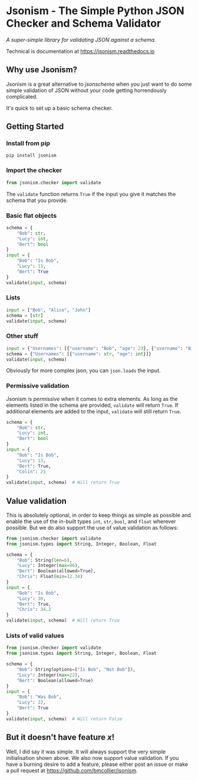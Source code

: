 Jsonism - The Simple Python JSON Checker and Schema Validator
=============================================================

*A super-simple library for validating JSON against a schema.*

Technical is documentation at https://jsonism.readthedocs.io

Why use Jsonism?
----------------
Jsonism is a great alternative to *jsonschema* when you just want to do some simple validation of JSON without your code getting horrendously complicated. 

It's quick to set up a basic schema checker.

Getting Started
---------------

### Install from pip

```pip install jsonism```

### Import the checker

```python
from jsonism.checker import validate
```

The `validate` function returns `True` if the input you give it matches the schema that you provide.

### Basic flat objects

```python
schema = {
    "Bob": str,
    "Lucy": int,
    "Bert": bool
}
input = {
    "Bob": "Is Bob",
    "Lucy": 13,
    "Bert": True
}
validate(input, schema)
```

### Lists

```python
input = ["Bob", "Alice", "John"]
schema = [str]
validate(input, schema)
```

### Other stuff
```python
input = {"Usernames": [{"username": "Bob", "age": 23}, {"username": "Bill", "age": 98}]}
schema = {"Usernames": [{"username": str, "age": int}]}
validate(input, schema)
```

Obviously for more complex json, you can `json.loads` the input.

### Permissive validation

Jsonism is *permissive* when it comes to extra elements. As long as the elements listed in the schema are provided, `validate` will return `True`. If additional elements are added to the input, `validate` will still return `True`.

```python
schema = {
    "Bob": str,
    "Lucy": int,
    "Bert": bool
}
input = {
    "Bob": "Is Bob",
    "Lucy": 13,
    "Bert": True,
    "Colin": 21
}
validate(input, schema)  # Will return True
```

## Value validation

This is absolutely optional, in order to keep things as simple as possible and enable the use of the in-built types `int`, `str`, `bool`, and `float` wherever possible. But we do also support the use of value validation as follows:

```python
from jsonism.checker import validate
from jsonism.types import String, Integer, Boolean, Float

schema = {
    "Bob": String(len=6),
    "Lucy": Integer(max=96),
    "Bert": Boolean(allowed=True),
    "Chris": Float(min=12.34)
}
input = {
    "Bob": "Is Bob",
    "Lucy": 30,
    "Bert": True,
    "Chris": 34.2
}
validate(input, schema)  # Will return True
```

### Lists of valid values

```python
from jsonism.checker import validate
from jsonism.types import String, Integer, Boolean, Float

schema = {
    "Bob": String(options=["Is Bob", "Not Bob"]),
    "Lucy": Integer(max=22),
    "Bert": Boolean(allowed=True)
}
input = {
    "Bob": "Was Bob",
    "Lucy": 22,
    "Bert": True
}
validate(input, schema)  # Will return False
```

But it doesn't have feature *x*!
--------------------------------

Well, I did say it was simple. It will always support the very simple initialisation shown above. We also now support value validation. If you have a burning desire to add a feature, please either post an issue or make a pull request at https://github.com/bmcollier/jsonism.